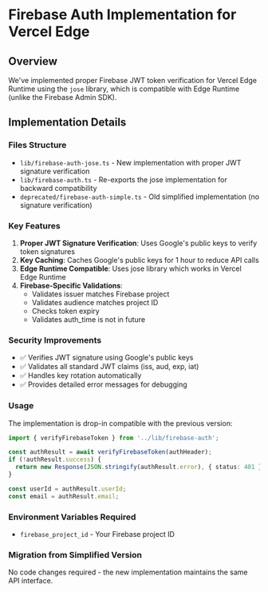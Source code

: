 # Firebase Auth Implementation for Vercel Edge

## Overview
We've implemented proper Firebase JWT token verification for Vercel Edge Runtime using the `jose` library, which is compatible with Edge Runtime (unlike the Firebase Admin SDK).

## Implementation Details

### Files Structure
- `lib/firebase-auth-jose.ts` - New implementation with proper JWT signature verification
- `lib/firebase-auth.ts` - Re-exports the jose implementation for backward compatibility
- `deprecated/firebase-auth-simple.ts` - Old simplified implementation (no signature verification)

### Key Features
1. **Proper JWT Signature Verification**: Uses Google's public keys to verify token signatures
2. **Key Caching**: Caches Google's public keys for 1 hour to reduce API calls
3. **Edge Runtime Compatible**: Uses jose library which works in Vercel Edge Runtime
4. **Firebase-Specific Validations**: 
   - Validates issuer matches Firebase project
   - Validates audience matches project ID
   - Checks token expiry
   - Validates auth_time is not in future

### Security Improvements
- ✅ Verifies JWT signature using Google's public keys
- ✅ Validates all standard JWT claims (iss, aud, exp, iat)
- ✅ Handles key rotation automatically
- ✅ Provides detailed error messages for debugging

### Usage
The implementation is drop-in compatible with the previous version:

```typescript
import { verifyFirebaseToken } from '../lib/firebase-auth';

const authResult = await verifyFirebaseToken(authHeader);
if (!authResult.success) {
  return new Response(JSON.stringify(authResult.error), { status: 401 });
}

const userId = authResult.userId;
const email = authResult.email;
```

### Environment Variables Required
- `firebase_project_id` - Your Firebase project ID

### Migration from Simplified Version
No code changes required - the new implementation maintains the same API interface.
